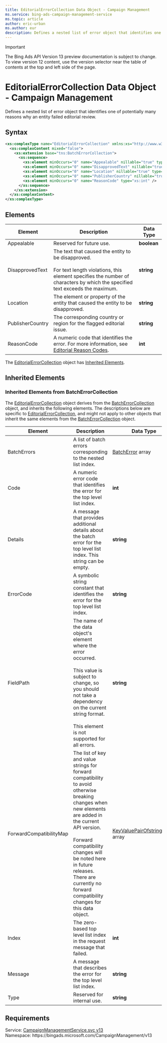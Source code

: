 ```yaml
---
title: EditorialErrorCollection Data Object - Campaign Management
ms.service: bing-ads-campaign-management-service
ms.topic: article
author: eric-urban
ms.author: eur
description: Defines a nested list of error object that identifies one of potentially many reasons why an entity failed editorial review.
---
```

> [!IMPORTANT]
> The Bing Ads API Version 13 preview documentation is subject to change. To view version 12 content, use the version selector near the table of contents at the top and left side of the page.

# EditorialErrorCollection Data Object - Campaign Management
Defines a nested list of error object that identifies one of potentially many reasons why an entity failed editorial review.

## Syntax
```xml
<xs:complexType name="EditorialErrorCollection" xmlns:xs="http://www.w3.org/2001/XMLSchema">
  <xs:complexContent mixed="false">
    <xs:extension base="tns:BatchErrorCollection">
      <xs:sequence>
        <xs:element minOccurs="0" name="Appealable" nillable="true" type="xs:boolean" />
        <xs:element minOccurs="0" name="DisapprovedText" nillable="true" type="xs:string" />
        <xs:element minOccurs="0" name="Location" nillable="true" type="xs:string" />
        <xs:element minOccurs="0" name="PublisherCountry" nillable="true" type="xs:string" />
        <xs:element minOccurs="0" name="ReasonCode" type="xs:int" />
      </xs:sequence>
    </xs:extension>
  </xs:complexContent>
</xs:complexType>
```

## <a name="elements"></a>Elements

|Element|Description|Data Type|
|-----------|---------------|-------------|
|<a name="appealable"></a>Appealable|Reserved for future use.|**boolean**|
|<a name="disapprovedtext"></a>DisapprovedText|The text that caused the entity to be disapproved.<br/><br/>For text length violations, this element specifies the number of characters by which the specified text exceeds the maximum.|**string**|
|<a name="location"></a>Location|The element or property of the entity that caused the entity to be disapproved.|**string**|
|<a name="publishercountry"></a>PublisherCountry|The corresponding country or region for the flagged editorial issue.|**string**|
|<a name="reasoncode"></a>ReasonCode|A numeric code that identifies the error. For more information, see [Editorial Reason Codes](../guides/editorial-failure-reason-codes.md).|**int**|

The [EditorialErrorCollection](editorialerrorcollection.md) object has [Inherited Elements](#inheritedelements).

## <a name="inheritedelements"></a>Inherited Elements

### <a name="inheritedelementsbatcherrorcollection"></a>Inherited Elements from BatchErrorCollection
The [EditorialErrorCollection](editorialerrorcollection.md) object derives from the [BatchErrorCollection](batcherrorcollection.md) object, and inherits the following elements. The descriptions below are specific to [EditorialErrorCollection](editorialerrorcollection.md), and might not apply to other objects that inherit the same elements from the [BatchErrorCollection](batcherrorcollection.md) object.  

|Element|Description|Data Type|
|-----------|---------------|-------------|
|<a name="batcherrors"></a>BatchErrors|A list of batch errors corresponding to the nested list index.|[BatchError](batcherror.md) array|
|<a name="code"></a>Code|A numeric error code that identifies the error for the top level list index.|**int**|
|<a name="details"></a>Details|A message that provides additional details about the batch error for the top level list index. This string can be empty.|**string**|
|<a name="errorcode"></a>ErrorCode|A symbolic string constant that identifies the error for the top level list index.|**string**|
|<a name="fieldpath"></a>FieldPath|The name of the data object's element where the error occurred.<br/><br/>This value is subject to change, so you should not take a dependency on the current string format.<br/><br/>This element is not supported for all errors.|**string**|
|<a name="forwardcompatibilitymap"></a>ForwardCompatibilityMap|The list of key and value strings for forward compatibility to avoid otherwise breaking changes when new elements are added in the current API version.<br/><br/>Forward compatibility changes will be noted here in future releases. There are currently no forward compatibility changes for this data object.|[KeyValuePairOfstringstring](keyvaluepairofstringstring.md) array|
|<a name="index"></a>Index|The zero-based top level list index in the request message that failed.|**int**|
|<a name="message"></a>Message|A message that describes the error for the top level list index.|**string**|
|<a name="type"></a>Type|Reserved for internal use.|**string**|

## Requirements
Service: [CampaignManagementService.svc v13](https://campaign.api.bingads.microsoft.com/Api/Advertiser/CampaignManagement/v13/CampaignManagementService.svc)  
Namespace: https\://bingads.microsoft.com/CampaignManagement/v13  

